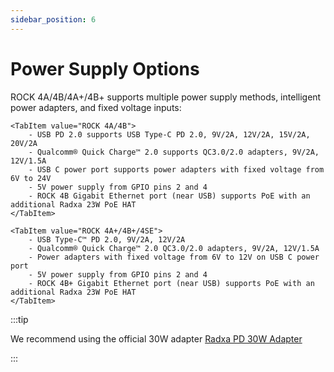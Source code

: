 ```yaml
---
sidebar_position: 6
---
```


# Power Supply Options

ROCK 4A/4B/4A+/4B+ supports multiple power supply methods, intelligent power adapters, and fixed voltage inputs:

<Tabs queryString="model">

    <TabItem value="ROCK 4A/4B">
        - USB PD 2.0 supports USB Type-C PD 2.0, 9V/2A, 12V/2A, 15V/2A, 20V/2A
        - Qualcomm® Quick Charge™ 2.0 supports QC3.0/2.0 adapters, 9V/2A, 12V/1.5A
        - USB C power port supports power adapters with fixed voltage from 6V to 24V
        - 5V power supply from GPIO pins 2 and 4
        - ROCK 4B Gigabit Ethernet port (near USB) supports PoE with an additional Radxa 23W PoE HAT
    </TabItem>

    <TabItem value="ROCK 4A+/4B+/4SE">
        - USB Type-C™ PD 2.0, 9V/2A, 12V/2A
        - Qualcomm® Quick Charge™ 2.0 QC3.0/2.0 adapters, 9V/2A, 12V/1.5A
        - Power adapters with fixed voltage from 6V to 12V on USB C power port
        - 5V power supply from GPIO pins 2 and 4
        - ROCK 4B+ Gigabit Ethernet port (near USB) supports PoE with an additional Radxa 23W PoE HAT
    </TabItem>

</Tabs>

:::tip

We recommend using the official 30W adapter [Radxa PD 30W Adapter](../../../accessories/pd_30w)

:::
